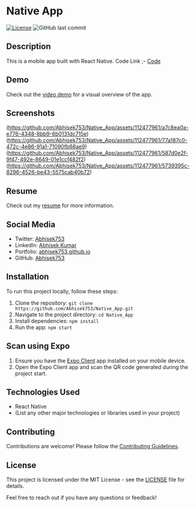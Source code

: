 # Native App

[![License](https://img.shields.io/badge/License-MIT-blue.svg)](https://opensource.org/licenses/MIT)
![GitHub last commit](https://img.shields.io/github/last-commit/Abhisek753/Native_App)

## Description

This is a mobile app built with React Native. 
Code Link ;- [Code](https://github.com/Abhisek753/Native_App)

## Demo

Check out the [video demo](https://drive.google.com/drive/folders/1-ff-MOict9kftrbSafS2iLTf89fFJEZ7) for a visual overview of the app.

## Screenshots

(https://github.com/Abhisek753/Native_App/assets/112477961/a7c8ea0a-e776-4348-8bb9-6b0131dc715e)
(https://github.com/Abhisek753/Native_App/assets/112477961/77a187c0-472c-4e86-91a1-71090fb68ae9)
(https://github.com/Abhisek753/Native_App/assets/112477961/587d0e2f-9f47-492e-8649-01e1ccf482f2)
(https://github.com/Abhisek753/Native_App/assets/112477961/5739395c-8296-4526-be43-5575cab40b72)


## Resume

Check out my [resume](https://drive.google.com/file/d/16yjOEwTEQsva1E_un1GqEFem1iRV6McE/view?usp=sharing) for more information.

## Social Media

- Twitter: [Abhisek753](https://twitter.com/Abhisek753?t=cL8DzrtbBkKNv3BD9TIy8w&s=09)
- LinkedIn: [Abhisek Kumar](https://www.linkedin.com/in/abhisek-kumar-582308240)
- Portfolio: [abhisek753.github.io](https://abhisek753.github.io/)
- GitHub: [Abhisek753](https://github.com/Abhisek753)

## Installation

To run this project locally, follow these steps:

1. Clone the repository: `git clone https://github.com/Abhisek753/Native_App.git`
2. Navigate to the project directory: `cd Native_App`
3. Install dependencies: `npm install`
4. Run the app: `npm start`

## Scan using Expo

1. Ensure you have the [Expo Client](https://expo.dev/client) app installed on your mobile device.
2. Open the Expo Client app and scan the QR code generated during the project start.

## Technologies Used

- React Native
- (List any other major technologies or libraries used in your project)

## Contributing

Contributions are welcome! Please follow the [Contributing Guidelines](CONTRIBUTING.md).

## License

This project is licensed under the MIT License - see the [LICENSE](LICENSE) file for details.

Feel free to reach out if you have any questions or feedback!
